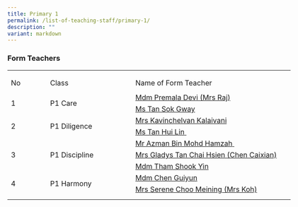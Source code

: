 ```yaml
---
title: Primary 1
permalink: /list-of-teaching-staff/primary-1/
description: ""
variant: markdown
---
```

### **Form Teachers**
<table style="border-collapse:
 collapse;width:480pt" width="640" cellspacing="0" cellpadding="0" border="0"><colgroup><col style="mso-width-source:userset;mso-width-alt:2746;width:59pt" width="79"> <col style="mso-width-source:userset;mso-width-alt:6586;width:142pt" width="189"> <col style="mso-width-source:userset;mso-width-alt:12986;width:279pt" width="372"></colgroup><tbody><tr style="mso-height-source:userset;height:6.75pt" height="9"><td style="height:6.75pt;width:59pt" width="79" class="xl66" height="9"></td><td style="width:142pt" width="189"></td><td style="width:279pt" width="372"></td></tr><tr style="mso-height-source:userset;height:30.75pt" height="41"><td style="height:30.75pt;width:59pt" width="79" class="xl68" height="41">No</td><td style="border-left:none;width:142pt" width="189" class="xl67">Class</td><td style="border-left:none;width:279pt" width="372" class="xl67">Name of Form Teacher</td></tr><tr style="height:15.0pt" height="20"><td style="height:31.5pt;width:59pt" width="79" class="xl71" height="42" rowspan="2">
1</td><td class="xl72" rowspan="2">P1 Care</td><td style="border-top:none" class="xl69">
<a href="mailto:premala_devi_kandasamy_a@moe.edu.sg">Mdm Premala Devi (Mrs Raj)</a></td></tr><tr style="height:16.5pt" height="22"><td style="height:16.5pt;border-top:none" class="xl69" height="22">
<a href="mailto:tan_sok_gway@schools.gov.sg">Ms Tan Sok Gway</a></td></tr><tr style="height:15.0pt" height="20"><td style="height:31.5pt;width:59pt" width="79" class="xl71" height="42" rowspan="2">
2</td><td style="width:142pt" width="189" class="xl70" rowspan="2">P1 Diligence</td><td style="border-top:none" class="xl69">
<a href="mailto:kavinchelvan_kalaivani@schools.gov.sg">Mrs Kavinchelvan Kalaivani</a></td></tr><tr style="height:16.5pt" height="22"><td style="height:16.5pt;border-top:none" class="xl69" height="22"><a href="mailto:tan_hui_lin_a@schools.gov.sg">Ms Tan Hui Lin<span style="mso-spacerun:yes">&nbsp;</span></a></td></tr><tr style="height:16.5pt" height="22"><td style="height:48.0pt;width:59pt" width="79" class="xl71" height="64" rowspan="3">
3</td><td style="width:142pt" width="189" class="xl70" rowspan="3">P1 Discipline</td><td style="border-top:none" class="xl69">
<a href="mailto:azman_mohamed_hamzah@schools.gov.sg">Mr Azman Bin Mohd Hamzah<span style="mso-spacerun:yes">&nbsp;</span></a></td></tr><tr style="height:16.5pt" height="22"><td style="height:16.5pt;border-top:none" class="xl69" height="22">
<a href="mailto:tan_chai_hsien_gladys@schools.gov.sg">Mrs Gladys Tan Chai Hsien (Chen Caixian)</a></td></tr><tr style="height:15.0pt" height="20"><td style="height:15.0pt;border-top:none" class="xl69" height="20">
<a href="mailto:tham_shook_yin@moe.edu.sg">Mdm Tham Shook Yin</a></td></tr><tr style="height:16.5pt" height="22"><td style="height:33.0pt;width:59pt" width="79" class="xl71" height="44" rowspan="2">
4</td><td style="width:142pt" width="189" class="xl70" rowspan="2">P1 Harmony</td><td style="border-top:none" class="xl73">
<a href="mailto:chen_guiyun@schools.gov.sg">Mdm Chen Guiyun</a></td></tr><tr style="height:16.5pt" height="22"><td style="height:16.5pt;border-top:none" class="xl69" height="22">
<a href="mailto:choo_meining_serene@schools.gov.sg">Mrs Serene Choo Meining (Mrs Koh)</a></td></tr><tr style="mso-height-source:userset;height:6.75pt" height="9"><td style="height:6.75pt" class="xl66" height="9"></td><td></td><td></td></tr></tbody></table>